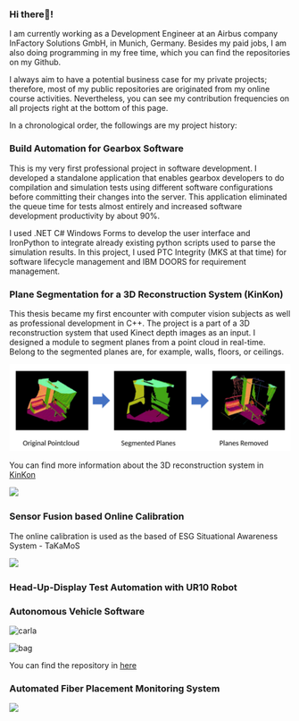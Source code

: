 ### Hi there👋!

I am currently working as a Development Engineer at an Airbus company InFactory Solutions GmbH, in Munich, Germany. Besides my paid jobs, I am also doing programming in my free time,
which you can find the repositories on my Github.

I always aim to have a potential business case for my private projects; therefore, most of my public repositories are originated from my online course activities. Nevertheless, you can see my contribution frequencies on all projects right at the bottom of this page.

In a chronological order, the followings are my project history:

### Build Automation for Gearbox Software

This is my very first professional project in software development. I developed a standalone application that enables
gearbox developers to do compilation and simulation tests using different software configurations before committing
their changes into the server. This application eliminated the queue time for tests almost entirely and increased
software development productivity by about 90%.

I used .NET C# Windows Forms to develop the user interface and IronPython to integrate already existing python scripts
used to parse the simulation results. In this project, I used PTC Integrity (MKS at that time) for software lifecycle
management and IBM DOORS for requirement management.

### Plane Segmentation for a 3D Reconstruction System (KinKon)

This thesis became my first encounter with computer vision subjects as well as professional development in C++. The
project is a part of a 3D reconstruction system that used Kinect depth images as an input. I designed a module to
segment planes from a point cloud in real-time. Belong to the segmented planes are, for example, walls, floors, or
ceilings.

![plane](https://github.com/derzaarsad/derzaarsad/blob/master/imgs/plane_segmentation.png)

You can find more information about the 3D reconstruction system in [KinKon](https://www.imi.kit.edu/46_2540.php)

[![](http://img.youtube.com/vi/v_1AAEMB2eg/0.jpg)](http://www.youtube.com/watch?v=v_1AAEMB2eg "")

### Sensor Fusion based Online Calibration

The online calibration is used as the based of ESG Situational Awareness System - TaKaMoS

[![](http://img.youtube.com/vi/Iz8Cu4pwjbM/0.jpg)](http://www.youtube.com/watch?v=Iz8Cu4pwjbM "")

### Head-Up-Display Test Automation with UR10 Robot

### Autonomous Vehicle Software

![carla](https://github.com/wlsmith42/CarND-Capstone/blob/master/imgs/carla.gif)

![bag](https://github.com/wlsmith42/CarND-Capstone/blob/master/imgs/rosbag.gif)

You can find the repository in [here](https://github.com/wlsmith42/CarND-Capstone)

### Automated Fiber Placement Monitoring System
[![](http://img.youtube.com/vi/-S3dx8uJ-iA/0.jpg)](http://www.youtube.com/watch?v=-S3dx8uJ-iA "")
